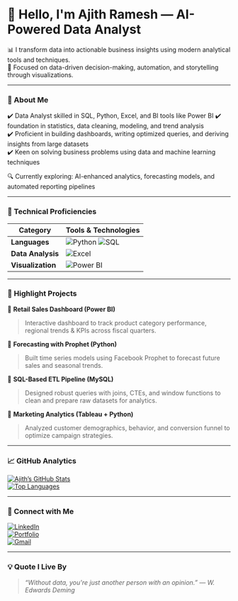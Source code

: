 # 👋 Hello, I'm Ajith Ramesh — AI-Powered Data Analyst

📊 I transform data into actionable business insights using modern analytical tools and techniques.  
🎯 Focused on data-driven decision-making, automation, and storytelling through visualizations.

---

### 💼 About Me
✔️ Data Analyst skilled in SQL, Python, Excel, and BI tools like Power BI 
✔️ foundation in statistics, data cleaning, modeling, and trend analysis  
✔️ Proficient in building dashboards, writing optimized queries, and deriving insights from large datasets  
✔️ Keen on solving business problems using data and machine learning techniques  

🔍 Currently exploring: AI-enhanced analytics, forecasting models, and automated reporting pipelines

---

### 🧰 Technical Proficiencies

| Category              | Tools & Technologies                                                                                                                                  |
|-----------------------|--------------------------------------------------------------------------------------------------------------------------------------------------------|
| **Languages**         | ![Python](https://img.shields.io/badge/Python-3776AB?style=flat&logo=python&logoColor=white) ![SQL](https://img.shields.io/badge/SQL-CC2927?style=flat&logo=Microsoft-SQL-Server&logoColor=white)  |
| **Data Analysis**     |  ![Excel](https://img.shields.io/badge/Excel-217346?style=flat&logo=microsoft-excel&logoColor=white) |
| **Visualization**     |  ![Power BI](https://img.shields.io/badge/PowerBI-F2C811?style=flat&logo=Power-BI&logoColor=black) |


---

### 🚀 Highlight Projects

📌 **Retail Sales Dashboard (Power BI)**  
> Interactive dashboard to track product category performance, regional trends & KPIs across fiscal quarters.

📌 **Forecasting with Prophet (Python)**  
> Built time series models using Facebook Prophet to forecast future sales and seasonal trends.

📌 **SQL-Based ETL Pipeline (MySQL)**  
> Designed robust queries with joins, CTEs, and window functions to clean and prepare raw datasets for analytics.

📌 **Marketing Analytics (Tableau + Python)**  
> Analyzed customer demographics, behavior, and conversion funnel to optimize campaign strategies.



---

### 📈 GitHub Analytics

[![Ajith’s GitHub Stats](https://github-readme-stats.vercel.app/api?username=YOUR_USERNAME&show_icons=true&theme=radical)](https://github.com/Ajith-data-analyst)  
[![Top Languages](https://github-readme-stats.vercel.app/api/top-langs/?username=YOUR_USERNAME&layout=compact&theme=radical)](https://github.com/Ajith-data-analyst)

---

### 🔗 Connect with Me

[![LinkedIn](https://img.shields.io/badge/LinkedIn-0A66C2?style=for-the-badge&logo=linkedin&logoColor=white)](https://www.linkedin.com/in/ajith-data-analyst-814845315/)  
[![Portfolio](https://img.shields.io/badge/Portfolio-000000?style=for-the-badge&logo=firefox&logoColor=white)](https://ajith2139.github.io/portfolio.github.io/home.html)  
[![Gmail](https://img.shields.io/badge/Gmail-D14836?style=for-the-badge&logo=gmail&logoColor=white)](mailto:YOUR_EMAIL@gmail.com)


---

### 💡 Quote I Live By
> _“Without data, you're just another person with an opinion.” — W. Edwards Deming_

